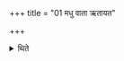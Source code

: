 +++
title = "01 मधु वाता ऋतायत"

+++

<details><summary>थिते</summary>

मधु वाता ऋतायत इति तिसृभिर्दध्ना मधुमिश्रेण कूर्ममभ्यज्य मही द्यौः पृथिवी च न इति पुरस्तात्स्वयमातृणायाः प्रत्यञ्चं जीवन्तं प्राङ्मुख उपदधाति १
</details>
